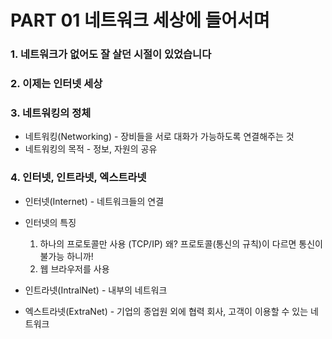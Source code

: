 # PART 01 네트워크 세상에 들어서며

### 1. 네트워크가 없어도 잘 살던 시절이 있었습니다  

### 2. 이제는 인터넷 세상

### 3. 네트워킹의 정체

- 네트워킹(Networking) - 장비들을 서로 대화가 가능하도록 연결해주는 것
- 네트워킹의 목적 - 정보, 자원의 공유

### 4. 인터넷, 인트라넷, 엑스트라넷

- 인터넷(Internet) - 네트워크들의 연결
- 인터넷의 특징
  1. 하나의 프로토콜만 사용 (TCP/IP) 왜? 프로토콜(통신의 규칙)이 다르면 통신이 불가능 하니까!
  2. 웹 브라우저를 사용

- 인트라넷(IntralNet) - 내부의 네트워크
- 엑스트라넷(ExtraNet) - 기업의 종업원 외에 협력 회사, 고객이 이용할 수 있는 네트워크
